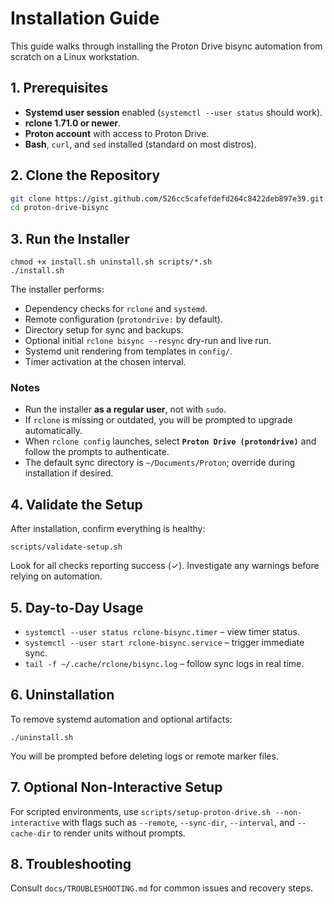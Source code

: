 # Installation Guide

This guide walks through installing the Proton Drive bisync automation from scratch on a Linux workstation.

## 1. Prerequisites

- **Systemd user session** enabled (`systemctl --user status` should work).
- **rclone 1.71.0 or newer**.
- **Proton account** with access to Proton Drive.
- **Bash**, `curl`, and `sed` installed (standard on most distros).

## 2. Clone the Repository

```bash
git clone https://gist.github.com/526cc5cafefdefd264c8422deb897e39.git proton-drive-bisync
cd proton-drive-bisync
```

## 3. Run the Installer

```
chmod +x install.sh uninstall.sh scripts/*.sh
./install.sh
```

The installer performs:

- Dependency checks for `rclone` and `systemd`.
- Remote configuration (`protondrive:` by default).
- Directory setup for sync and backups.
- Optional initial `rclone bisync --resync` dry-run and live run.
- Systemd unit rendering from templates in `config/`.
- Timer activation at the chosen interval.

### Notes

- Run the installer **as a regular user**, not with `sudo`.
- If `rclone` is missing or outdated, you will be prompted to upgrade automatically.
- When `rclone config` launches, select **`Proton Drive (protondrive)`** and follow the prompts to authenticate.
- The default sync directory is `~/Documents/Proton`; override during installation if desired.

## 4. Validate the Setup

After installation, confirm everything is healthy:

```
scripts/validate-setup.sh
```

Look for all checks reporting success (✓). Investigate any warnings before relying on automation.

## 5. Day-to-Day Usage

- `systemctl --user status rclone-bisync.timer` – view timer status.
- `systemctl --user start rclone-bisync.service` – trigger immediate sync.
- `tail -f ~/.cache/rclone/bisync.log` – follow sync logs in real time.

## 6. Uninstallation

To remove systemd automation and optional artifacts:

```
./uninstall.sh
```

You will be prompted before deleting logs or remote marker files.

## 7. Optional Non-Interactive Setup

For scripted environments, use `scripts/setup-proton-drive.sh --non-interactive` with flags such as `--remote`, `--sync-dir`, `--interval`, and `--cache-dir` to render units without prompts.

## 8. Troubleshooting

Consult `docs/TROUBLESHOOTING.md` for common issues and recovery steps.
